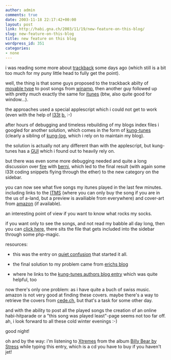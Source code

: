 ```yaml
---
author: admin
comments: true
date: 2003-11-18 22:17:42+00:00
layout: post
link: http://habi.gna.ch/2003/11/19/new-feature-on-this-blog/
slug: new-feature-on-this-blog
title: new feature on this blog
wordpress_id: 351
categories:
- none
---
```


i was reading some more about [trackback](http://www.movabletype.org/trackback/) some days ago (which still is a bit too much for my puny little head to fully get the point).  

well, the thing is that some guys proposed to the trackback abilty of [movable type](http://www.movabletype.org/) to post songs from [winamp](http://www.winamp.com/), then another guy followed up with pretty much exactly the same for [itunes](http://www.apple.com/itunes/) (btw, also quite good for window...).  

the approaches used a special applescript which i could not get to work (even with the help of [l33t](http://www.geocities.com/mnstr_2000/translate.html) [b.](http://www.bernhardseefeld.ch/) :-)  

after hours of debugging and timeless rebuilding of my blogs index files i googled for another solution, which comes in the form of [kung-tunes](http://www.kung-foo.tv/itti.php) (clearly a sibling of [kung-log](http://www.kung-foo.tv/kunglog.php), which i rely on to maintain my blog).   

the solution is actually not any different than with the applescript, but kung-tunes has a [GUI](http://dictionary.reference.com/search?q=GUI) which i found out to heavily rely on.  

but  there was even some more debugging needed and quite a long discussion over [fire](http://fire.sourceforge.net/) with [berni](http://www.bernhardseefeld.ch/), which led to the final result (with again some l33t coding snippets flying through the ether) to the new category on the sidebar.   

you can now see what five songs my itunes played in the last few minutes. including links to the [ITMS](http://www.apple.com/itunes/store/) (where you can only buy the song if you are in the us of a-land, but a preview is availiable from everywhere) and cover-art from [amazon](http://www.amazon.com/) (if available).   

an interesting point of view if you want to know what rocks my socks.
  

if you want only to see the songs, and not read my babble all day long, then you can [click here](http://habi.gna.ch/blog/ipod/now_playing.html), there sits the file that gets included into the sidebar through some php-magic.  


resources: 


	
  * this was the entry on [quiet confusion](http://www.quietconfusion.com/2003/07/blogtunes.php) that started it all.

	
  * the final solution to my problem came from [erichs blog](http://www.s-phase.com/blog01/archive01/000052.html)

	
  * where he links to the [kung-tunes authors blog entry](http://www.kung-foo.tv/blog/archives/000484.php) which was quite helpful, too

	

now there's only one problem: as i have quite a buch of swiss music. amazon is not very good at finding these covers. maybe there's a way to retrieve the covers from [cede.ch](http://www1.cede.ch/), but that's a task for some other day.  

and with the ability to post all the played songs the creation of an online habi-hitparade or a "this song was played least"-page seems not too far off. ah, i look forward to all these cold winter evenings :-)
  

good night!  
  
  



oh and by the way: i'm listening to [Xtremes](http://www1.cede.ch/covers/mp3/352000/352216_1_8.mp3) from the album [Billy Bear by Stress](http://www1.cede.ch/de/music-cd/frames/frameset.cfm?aobj=352216) while typing this entry, which is a cd you have to buy if you haven't jet!
